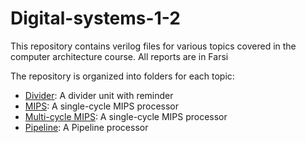 # Digital-systems-1-2

This repository contains verilog files for various topics covered in the computer architecture course. All reports are in Farsi

The repository is organized into folders for each topic:

- [Divider](divider/):  A divider unit with reminder
- [MIPS](MIPS/): A single-cycle MIPS processor
- [Multi-cycle MIPS](MIPS/): A single-cycle MIPS processor
- [Pipeline](Pipeline/): A Pipeline processor


